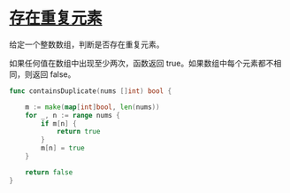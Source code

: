 # [存在重复元素](https://leetcode-cn.com/problems/contains-duplicate/)

给定一个整数数组，判断是否存在重复元素。

如果任何值在数组中出现至少两次，函数返回 true。如果数组中每个元素都不相同，则返回 false。

```go
func containsDuplicate(nums []int) bool {

	m := make(map[int]bool, len(nums))
	for _, n := range nums {
		if m[n] {
			return true
		}
		m[n] = true
	}

	return false
}
```
